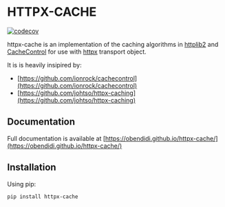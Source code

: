 # HTTPX-CACHE

[![codecov](https://codecov.io/gh/obendidi/httpx-cache/branch/main/graph/badge.svg?token=FHHRA6F17X)](https://codecov.io/gh/obendidi/httpx-cache)

httpx-cache is an implementation of the caching algorithms in [httplib2](https://github.com/httplib2/httplib2) and [CacheControl](https://github.com/ionrock/cachecontrol) for use with [httpx](https://github.com/encode/httpx) transport object.

It is is heavily insipired by:

- [https://github.com/ionrock/cachecontrol](https://github.com/ionrock/cachecontrol)
- [https://github.com/johtso/httpx-caching](https://github.com/johtso/httpx-caching)

## Documentation

Full documentation is available at [https://obendidi.github.io/httpx-cache/](https://obendidi.github.io/httpx-cache/)

## Installation

Using pip:

```sh
pip install httpx-cache
```

